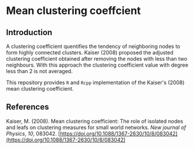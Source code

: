 # Mean clustering coeffcient

## Introduction

A clustering coefficient quentifies the tendency of neighboring nodes to form highly connected clusters. Kaiser (2008) proposed the adjusted clustering coefficient obtained after removing the nodes with less than two neighbours. With this approach the clustering coefficient value with degree less than 2 is not averaged.

This repository provides `R` and `Rcpp` implementation of the Kaiser's (2008) mean clustering coefficient.

## References

Kaiser, M. (2008). Mean clustering coefficient: The role of isolated nodes and leafs on clustering measures for small world networks. _New journal of Physics_, _10_, 083042. [https://doi.org/10.1088/1367-2630/10/8/083042](https://doi.org/10.1088/1367-2630/10/8/083042)
